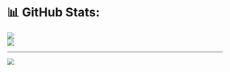 
# 📊 GitHub Stats:
![](https://github-readme-stats.vercel.app/api?username=erik770&theme=blue-green&hide_border=false&include_all_commits=true&count_private=true)<br/>
![](https://github-readme-streak-stats.herokuapp.com/?user=erik770&theme=blue-green&hide_border=false)<br/>


---
[![](https://visitcount.itsvg.in/api?id=erik770&icon=0&color=3)](https://visitcount.itsvg.in)
